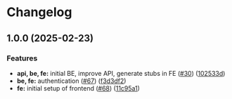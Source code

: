 # Changelog

## 1.0.0 (2025-02-23)


### Features

* **api, be, fe:** initial BE, improve API, generate stubs in FE ([#30](https://github.com/rikotsev/markdown-blog/issues/30)) ([102533d](https://github.com/rikotsev/markdown-blog/commit/102533d6d0cd9e5d593b401879726fd74d293f4f))
* **be, fe:** authentication ([#67](https://github.com/rikotsev/markdown-blog/issues/67)) ([f3d3df2](https://github.com/rikotsev/markdown-blog/commit/f3d3df2975cc8e4fccc359cb38fba599ea6588fe))
* **fe:** initial setup of frontend ([#68](https://github.com/rikotsev/markdown-blog/issues/68)) ([11c95a1](https://github.com/rikotsev/markdown-blog/commit/11c95a1845a3c6ccce51c4ea84cbdf97292bf9b0))
